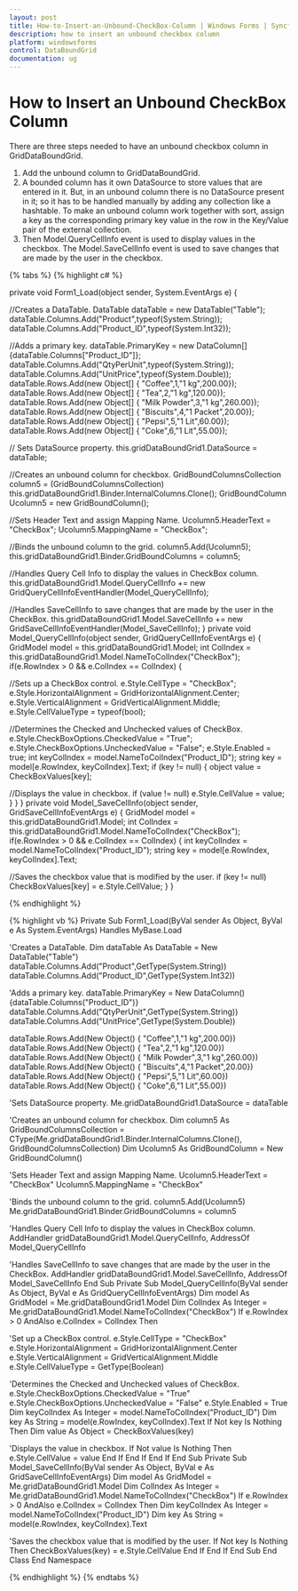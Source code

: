 ```yaml
---
layout: post
title: How-to-Insert-an-Unbound-CheckBox-Column | Windows Forms | Syncfusion
description: how to insert an unbound checkbox column
platform: windowsforms
control: DataBoundGrid
documentation: ug
---
```


# How to Insert an Unbound CheckBox Column

There are three steps needed to have an unbound checkbox column in GridDataBoundGrid.

1. Add the unbound column to GridDataBoundGrid.
2. A bounded column has it own DataSource to store values that are entered in it. But, in an unbound column there is no DataSource present in it; so it has to be handled manually by adding any collection like a hashtable. To make an unbound column work together with sort, assign a key as the corresponding primary key value in the row in the Key/Value pair of the external collection.
3. Then Model.QueryCellInfo event is used to display values in the checkbox. The Model.SaveCellInfo event is used to save changes that are made by the user in the checkbox.

{% tabs %}
{% highlight c# %}

private void Form1_Load(object sender, System.EventArgs e)
{

//Creates a DataTable.
    DataTable dataTable = new DataTable("Table");
    dataTable.Columns.Add("Product",typeof(System.String));
    dataTable.Columns.Add("Product_ID",typeof(System.Int32));

//Adds a primary key.
    dataTable.PrimaryKey = new DataColumn[] {dataTable.Columns["Product_ID"]};
    dataTable.Columns.Add("QtyPerUnit",typeof(System.String));
    dataTable.Columns.Add("UnitPrice",typeof(System.Double));
    dataTable.Rows.Add(new Object[] { "Coffee",1,"1 kg",200.00});
    dataTable.Rows.Add(new Object[] { "Tea",2,"1 kg",120.00});
    dataTable.Rows.Add(new Object[] { "Milk Powder",3,"1 kg",260.00});
    dataTable.Rows.Add(new Object[] { "Biscuits",4,"1 Packet",20.00});
    dataTable.Rows.Add(new Object[] { "Pepsi",5,"1 Lit",60.00});
    dataTable.Rows.Add(new Object[] { "Coke",6,"1 Lit",55.00});

// Sets DataSource property.
    this.gridDataBoundGrid1.DataSource = dataTable;

//Creates an unbound column for checkbox.
    GridBoundColumnsCollection column5 = (GridBoundColumnsCollection) this.gridDataBoundGrid1.Binder.InternalColumns.Clone();
    GridBoundColumn Ucolumn5 = new GridBoundColumn();

//Sets Header Text and assign Mapping Name.
    Ucolumn5.HeaderText = "CheckBox";
    Ucolumn5.MappingName = "CheckBox";

//Binds the unbound column to the grid.
    column5.Add(Ucolumn5);
    this.gridDataBoundGrid1.Binder.GridBoundColumns = column5;

//Handles Query Cell Info to display the values in CheckBox column.
    this.gridDataBoundGrid1.Model.QueryCellInfo += new GridQueryCellInfoEventHandler(Model_QueryCellInfo);

//Handles SaveCellInfo to save changes that are made by the user in the CheckBox.
    this.gridDataBoundGrid1.Model.SaveCellInfo += new GridSaveCellInfoEventHandler(Model_SaveCellInfo);
}
private void Model_QueryCellInfo(object sender, GridQueryCellInfoEventArgs e)
{
    GridModel model = this.gridDataBoundGrid1.Model;
    int ColIndex = this.gridDataBoundGrid1.Model.NameToColIndex("CheckBox");
    if(e.RowIndex > 0 && e.ColIndex == ColIndex)
    {

//Sets up a CheckBox control.
        e.Style.CellType = "CheckBox";
        e.Style.HorizontalAlignment = GridHorizontalAlignment.Center;
        e.Style.VerticalAlignment = GridVerticalAlignment.Middle;
        e.Style.CellValueType = typeof(bool);

//Determines the Checked and Unchecked values of CheckBox.
        e.Style.CheckBoxOptions.CheckedValue = "True";
        e.Style.CheckBoxOptions.UncheckedValue = "False";
        e.Style.Enabled = true;
        int keyColIndex = model.NameToColIndex("Product_ID");
        string key = model[e.RowIndex, keyColIndex].Text;
        if (key != null)
        {
            object value = CheckBoxValues[key];

//Displays the value in checkbox.
            if (value != null)
            e.Style.CellValue = value;
        }
    }
}
private void Model_SaveCellInfo(object sender, GridSaveCellInfoEventArgs e)
{
    GridModel model = this.gridDataBoundGrid1.Model;
    int ColIndex = this.gridDataBoundGrid1.Model.NameToColIndex("CheckBox");
    if(e.RowIndex > 0 && e.ColIndex == ColIndex)
    {
        int keyColIndex = model.NameToColIndex("Product_ID");
        string key = model[e.RowIndex, keyColIndex].Text;

//Saves the checkbox value that is modified by the user.
        if (key != null)
        CheckBoxValues[key] = e.Style.CellValue;
    }
}

{% endhighlight %}

{% highlight vb %}
Private Sub Form1_Load(ByVal sender As Object, ByVal e As System.EventArgs) Handles MyBase.Load

'Creates a DataTable.
Dim dataTable As DataTable = New DataTable("Table")
dataTable.Columns.Add("Product",GetType(System.String))
dataTable.Columns.Add("Product_ID",GetType(System.Int32))

'Adds a primary key.
dataTable.PrimaryKey = New DataColumn() {dataTable.Columns("Product_ID")}
dataTable.Columns.Add("QtyPerUnit",GetType(System.String))
dataTable.Columns.Add("UnitPrice",GetType(System.Double))

dataTable.Rows.Add(New Object() { "Coffee",1,"1 kg",200.00})
dataTable.Rows.Add(New Object() { "Tea",2,"1 kg",120.00})
dataTable.Rows.Add(New Object() { "Milk Powder",3,"1 kg",260.00})
dataTable.Rows.Add(New Object() { "Biscuits",4,"1 Packet",20.00})
dataTable.Rows.Add(New Object() { "Pepsi",5,"1 Lit",60.00})
dataTable.Rows.Add(New Object() { "Coke",6,"1 Lit",55.00})

'Sets DataSource property.
Me.gridDataBoundGrid1.DataSource = dataTable

'Creates an unbound column for checkbox.
Dim column5 As GridBoundColumnsCollection = CType(Me.gridDataBoundGrid1.Binder.InternalColumns.Clone(), GridBoundColumnsCollection)
Dim Ucolumn5 As GridBoundColumn = New GridBoundColumn()

'Sets Header Text and assign Mapping Name.
Ucolumn5.HeaderText = "CheckBox"
Ucolumn5.MappingName = "CheckBox"

'Binds the unbound column to the grid.
column5.Add(Ucolumn5)
Me.gridDataBoundGrid1.Binder.GridBoundColumns = column5

'Handles Query Cell Info to display the values in CheckBox column.
AddHandler gridDataBoundGrid1.Model.QueryCellInfo, AddressOf Model_QueryCellInfo

'Handles SaveCellInfo to save changes that are made by the user in the CheckBox.
AddHandler gridDataBoundGrid1.Model.SaveCellInfo, AddressOf Model_SaveCellInfo
End Sub
Private Sub Model_QueryCellInfo(ByVal sender As Object, ByVal e As GridQueryCellInfoEventArgs)
Dim model As GridModel = Me.gridDataBoundGrid1.Model
Dim ColIndex As Integer = Me.gridDataBoundGrid1.Model.NameToColIndex("CheckBox")
If e.RowIndex > 0 AndAlso e.ColIndex = ColIndex Then

'Set up a CheckBox control.
e.Style.CellType = "CheckBox"
e.Style.HorizontalAlignment = GridHorizontalAlignment.Center
e.Style.VerticalAlignment = GridVerticalAlignment.Middle
e.Style.CellValueType = GetType(Boolean)

'Determines the Checked and Unchecked values of CheckBox.
e.Style.CheckBoxOptions.CheckedValue = "True"
e.Style.CheckBoxOptions.UncheckedValue = "False"
e.Style.Enabled = True
Dim keyColIndex As Integer = model.NameToColIndex("Product_ID")
Dim key As String = model(e.RowIndex, keyColIndex).Text
If Not key Is Nothing Then
Dim value As Object = CheckBoxValues(key)

'Displays the value in checkbox.
If Not value Is Nothing Then
e.Style.CellValue = value
End If
End If
End If
End Sub
Private Sub Model_SaveCellInfo(ByVal sender As Object, ByVal e As GridSaveCellInfoEventArgs)
Dim model As GridModel = Me.gridDataBoundGrid1.Model
Dim ColIndex As Integer = Me.gridDataBoundGrid1.Model.NameToColIndex("CheckBox")
If e.RowIndex > 0 AndAlso e.ColIndex = ColIndex Then
Dim keyColIndex As Integer = model.NameToColIndex("Product_ID")
Dim key As String = model(e.RowIndex, keyColIndex).Text

'Saves the checkbox value that is modified by the user.
If Not key Is Nothing Then
CheckBoxValues(key) = e.Style.CellValue
End If
End If
End Sub
End Class
End Namespace

{% endhighlight %}
{% endtabs %}
